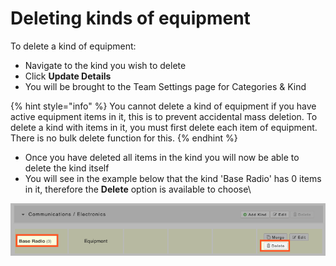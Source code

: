 # Deleting kinds of equipment

To delete a kind of equipment:

* Navigate to the kind you wish to delete
* Click **Update Details**
* You will be brought to the Team Settings page for Categories & Kind

{% hint style="info" %}
You cannot delete a kind of equipment if you have active equipment items in it, this is to prevent accidental mass deletion. To delete a kind with items in it, you must first delete each item of equipment. There is no bulk delete function for this.
{% endhint %}

* Once you have deleted all items in the kind you will now be able to delete the kind itself
* You will see in the example below that the kind 'Base Radio' has 0 items in it, therefore the **Delete** option is available to choose\


![](<../../../.gitbook/assets/Deleting kinds of equipment.png>)

